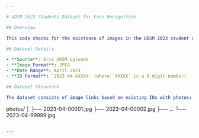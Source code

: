 ```yaml
---

# UDSM 2023 Students Dataset for Face Recognition

## Overview

This code checks for the existence of images in the UDSM 2023 student dataset, which was to be used for face recognition based on student IDs. The dataset includes student photos along with their corresponding ID numbers. The primary purpose of this dataset is to facilitate face recognition tasks and experiments related to student identification. For example, an existing image can be accessed via the URL: ![link](https://aris3.udsm.ac.tz/uploaded_files/student/photos/2023-04-06833.jpg).

## Dataset Details

- **Source**: Aris UDSM Uploads
- **Image Format**: JPEG
- **Date Range**: April 2023
- **ID Format**: `2023-04-XXXXX` (where `XXXXX` is a 5-digit number)

## Dataset Structure

The dataset consists of image links based on existing IDs with photos:

```
photos/
│
├── 2023-04-00001.jpg
├── 2023-04-00002.jpg
├── ...
└── 2023-04-99999.jpg
```

---
```

